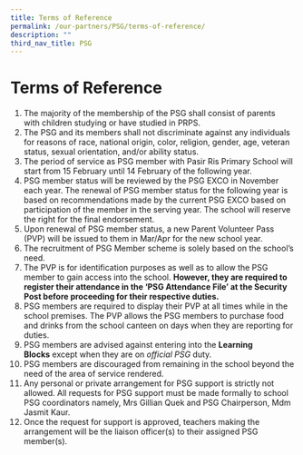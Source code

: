 ```yaml
---
title: Terms of Reference
permalink: /our-partners/PSG/terms-of-reference/
description: ""
third_nav_title: PSG
---
```

# **Terms of Reference**

1.  The majority of the membership of the PSG shall consist of parents with children studying or have studied in PRPS.
2.  The PSG and its members shall not discriminate against any individuals for reasons of race, national origin, color, religion, gender, age, veteran status, sexual orientation, and/or ability status.
3.  The period of service as PSG member with Pasir Ris Primary School will start from 15 February until 14 February of the following year.
4.  PSG member status will be reviewed by the PSG EXCO in November each year. The renewal of PSG member status for the following year is based on recommendations made by the current PSG EXCO based on participation of the member in the serving year. The school will reserve the right for the final endorsement.
5.  Upon renewal of PSG member status, a new Parent Volunteer Pass (PVP) will be issued to them in Mar/Apr for the new school year.
6.  The recruitment of PSG Member scheme is solely based on the school’s need.
7.  The PVP is for identification purposes as well as to allow the PSG member to gain access into the school. **However, they are required to register their attendance in the ‘PSG Attendance File’ at the Security Post before proceeding for their respective duties.**
8.  PSG members are required to display their PVP at all times while in the school premises. The PVP allows the PSG members to purchase food and drinks from the school canteen on days when they are reporting for duties.
9.  PSG members are advised against entering into the **Learning Blocks** except when they are on _official PSG_ duty.
10.  PSG members are discouraged from remaining in the school beyond the need of the area of service rendered.
11.  Any personal or private arrangement for PSG support is strictly not allowed. All requests for PSG support must be made formally to school PSG coordinators namely, Mrs Gillian Quek and PSG Chairperson, Mdm Jasmit Kaur.
12.  Once the request for support is approved, teachers making the arrangement will be the liaison officer(s) to their assigned PSG member(s).